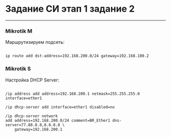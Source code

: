 # Задание СИ этап 1 задание 2

---
### Mikrotik M
Маршрутизируем подсеть:

<pre><code>
ip route add dst-address=192.168.200.0/24 gateway=192.168.100.2
</code></pre>

### Mikrotik S

Настройка DHCP Server:

<pre><code>
/ip address add address=192.168.200.1 netmask=255.255.255.0 interface=ether1

/ip dhcp-server add interface=ether1 disabled=no

/ip dhcp-server network
add address=192.168.200.0/24 comment=BR_Ether1 dns-server=77.88.8.8,8.8.8.8 \
    gateway=192.168.200.1
</code></pre>
